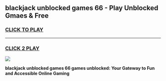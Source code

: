 
## blackjack unblocked games 66 - Play Unblocked Gmaes & Free
<h3>
<a href="https://news.freeplayer.one?title=blackjack_unblocked_games_66&ref=23F">CLICK TO PLAY</a></h3>
<hr>

<h3>
<a href="https://news.freeplayer.one?title=blackjack_unblocked_games_66&ref=23F">CLICK 2 PLAY</a>
  
</h3>

<a href="https://news.freeplayer.one?title=blackjack_unblocked_games_66&ref=23F/"><img src="https://clearcache.store/games.png"></a>


**blackjack unblocked games 66 games unblocked: Your Gateway to Fun and Accessible Online Gaming**
